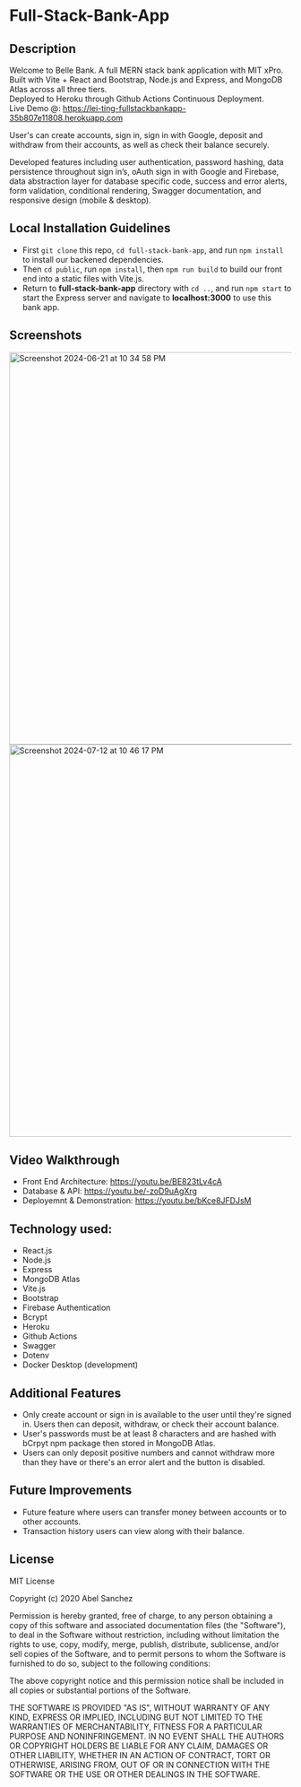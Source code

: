 # Full-Stack-Bank-App

## Description 

Welcome to Belle Bank. A full MERN stack bank application with MIT xPro. Built with Vite + React and Bootstrap, Node.js and Express, and MongoDB Atlas across all three tiers.\
Deployed to Heroku through Github Actions Continuous Deployment.\
Live Demo @: https://lei-ting-fullstackbankapp-35b807e11808.herokuapp.com

User's can create accounts, sign in, sign in with Google, deposit and withdraw from their accounts, as well as check their balance securely. 

Developed features including user authentication, password hashing, data persistence throughout sign in’s, oAuth sign in with Google and Firebase, data abstraction layer for database specific code, success and error alerts, form validation, conditional rendering, Swagger documentation, and responsive design (mobile & desktop). 

## Local Installation Guidelines

- First `git clone` this repo, `cd full-stack-bank-app`, and run `npm install` to install our backened dependencies. 
- Then `cd public`, run `npm install`, then `npm run build` to build our front end into a static files with Vite.js.
- Return to **full-stack-bank-app** directory with `cd ..`, and run `npm start` to start the Express server and navigate to **localhost:3000** to use this bank app. 

## Screenshots

<img width="700" alt="Screenshot 2024-06-21 at 10 34 58 PM" src="https://github.com/isabelleting/full-stack-bank-app/assets/144510802/06dc0659-cd5e-47e5-b4c8-f42e19a0cfbe">
<img width="700" alt="Screenshot 2024-07-12 at 10 46 17 PM" src="https://github.com/user-attachments/assets/f0bed94f-76ab-443e-8ce0-5ebeef8952b8">

## Video Walkthrough

- Front End Architecture: https://youtu.be/BE823tLv4cA 
- Database & API: https://youtu.be/-zoD9uAgXrg 
- Deployemnt & Demonstration: https://youtu.be/bKce8JFDJsM 

## Technology used: 

- React.js
- Node.js
- Express
- MongoDB Atlas
- Vite.js
- Bootstrap
- Firebase Authentication
- Bcrypt
- Heroku
- Github Actions
- Swagger
- Dotenv
- Docker Desktop (development)

## Additional Features

- Only create account or sign in is available to the user until they're signed in. Users then can deposit, withdraw, or check their account balance. 
- User's passwords must be at least 8 characters and are hashed with bCrpyt npm package then stored in MongoDB Atlas.
- Users can only deposit positive numbers and cannot withdraw more than they have or there's an error alert and the button is disabled. 

## Future Improvements

- Future feature where users can transfer money between accounts or to other accounts. 
- Transaction history users can view along with their balance. 

## License

MIT License

Copyright (c) 2020 Abel Sanchez

Permission is hereby granted, free of charge, to any person obtaining a copy
of this software and associated documentation files (the "Software"), to deal
in the Software without restriction, including without limitation the rights
to use, copy, modify, merge, publish, distribute, sublicense, and/or sell
copies of the Software, and to permit persons to whom the Software is
furnished to do so, subject to the following conditions:

The above copyright notice and this permission notice shall be included in all
copies or substantial portions of the Software.

THE SOFTWARE IS PROVIDED "AS IS", WITHOUT WARRANTY OF ANY KIND, EXPRESS OR
IMPLIED, INCLUDING BUT NOT LIMITED TO THE WARRANTIES OF MERCHANTABILITY,
FITNESS FOR A PARTICULAR PURPOSE AND NONINFRINGEMENT. IN NO EVENT SHALL THE
AUTHORS OR COPYRIGHT HOLDERS BE LIABLE FOR ANY CLAIM, DAMAGES OR OTHER
LIABILITY, WHETHER IN AN ACTION OF CONTRACT, TORT OR OTHERWISE, ARISING FROM,
OUT OF OR IN CONNECTION WITH THE SOFTWARE OR THE USE OR OTHER DEALINGS IN THE
SOFTWARE.

